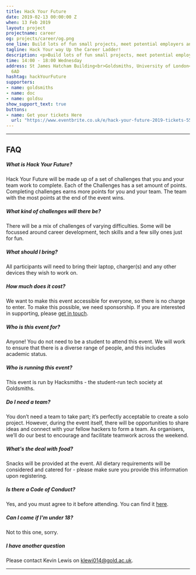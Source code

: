 ```yaml
---
title: Hack Your Future
date: 2019-02-13 00:00:00 Z
when: 13 Feb 2019
layout: project
projectname: career
og: projects/career/og.png
one_line: Build lots of fun small projects, meet potential employers and have fun at Hack Your Future
tagline: Hack Your way Up the Career Ladder!
description: <p>Build lots of fun small projects, meet potential employers and have fun at Hack Your Future new experimental careers event run by Hacksmiths, the Computing Department and the Careers Department. Answer as many of our 75 challenges as possible in 4 hours - some are difficult, others are silly, but all of them will earn you points (and points mean prizes). If you have questions, email kevin.lewis@gold.ac.uk</p>
time: 14:00 - 18:00 Wednesday
address: St James Hatcham Building<br>Goldsmiths, University of London<br>London,<br>SE14
  6AD
hashtag: hackYourFuture
supporters:
- name: goldsmiths
- name: doc
- name: goldsu
show_support_text: true
buttons:
- name: Get your tickets Here
  url: "https://www.eventbrite.co.uk/e/hack-your-future-2019-tickets-55403327845"
---
```


<hr>
<section class="project-faq">
  <div class="container">
    <h2>FAQ</h2>
    <div class="row">
      <div class="col-md-4">
        <div class="text-block">
          <h5>What is Hack Your Future?</h5>
          <p>Hack Your Future will be made up of a set of challenges that you and your team work to complete. Each of the Challenges has a set amount of points. Completing challenges earns more points for you and your team. The team with the most points at the end of the event wins.</p>
        </div>
        <div class="text-block">
          <h5>What kind of challenges will there be?</h5>
          <p>There will be a mix of challenges of varying difficulties. Some will be focussed around career development, tech skills and a few silly ones just for fun.</p>
        </div>
        <div class="text-block">
          <h5>What should I bring?</h5>
          <p>All participants will need to bring their laptop, charger(s) and any other devices they wish to work on.</p>
        </div>
        <div class="text-block">
          <h5>How much does it cost?</h5>
          <p>We want to make this event accessible for everyone, so there is no charge to enter. To make this possible, we need sponsorship. If you are interested in supporting, please <a href="/contact">get in touch</a>.</p>
        </div>
      </div>
      <div class="col-md-4">
        <div class="text-block">
          <h5>Who is this event for?</h5>
          <p>Anyone! You do not need to be a student to attend this event. We will work to ensure that there is a diverse range of people, and this includes academic status.</p>
        </div>
        <div class="text-block">
          <h5>Who is running this event?</h5>
          <p>This event is run by Hacksmiths - the student-run tech society at Goldsmiths.</p>
        </div>
        <div class="text-block">
          <h5>Do I need a team?</h5>
          <p>You don’t need a team to take part; it’s perfectly acceptable to create a solo project. However, during the event itself, there will be opportunities to share ideas and connect with your fellow hackers to form a team. As organisers, we’ll do our best to encourage and facilitate teamwork across the weekend.</p>
        </div>
        <div class="text-block">
          <h5>What's the deal with food?</h5>
          <p>Snacks will be provided at the event. All dietary requirements will be considered and catered for - please make sure you provide this information upon registering.</p>
        </div>
      </div>
      <div class="col-md-4">
        <div class="text-block">
          <h5>Is there a Code of Conduct?</h5>
          <p>Yes, and you must agree to it before attending. You can find it <a href="https://github.com/hacksmiths/code-of-conduct/blob/master/SEX.md">here</a>.</p>
        </div>
        <div class="text-block">
          <h5>Can I come if I'm under 18?</h5>
          <p>Not to this one, sorry.</p>
        </div>
        <div class="text-block">
          <h5>I have another question</h5>
          <p>Please contact Kevin Lewis on <a href="mailto:klewi014@gold.ac.uk">klewi014@gold.ac.uk</a>.</p>
        </div>
      </div>
    </div>
  </div>
</section>
<hr>
